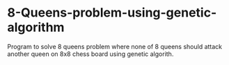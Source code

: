 # 8-Queens-problem-using-genetic-algorithm
Program to solve 8 queens problem where none of 8 queens should attack another queen on 8x8 chess board using genetic algorith.
